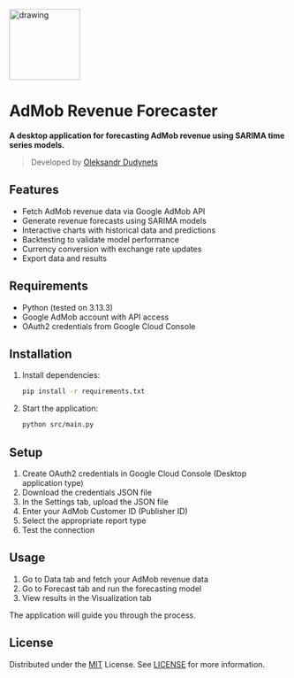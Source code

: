<a href="https://dudynets.dev">
  <img src="https://user-images.githubusercontent.com/39008921/191470114-c074b17f-1c88-4af3-b089-1b14418cabf5.png" alt="drawing" width="128"/>
</a>

# AdMob Revenue Forecaster

<p><strong>A desktop application for forecasting AdMob revenue using SARIMA time series models.</strong></p>

> Developed by [Oleksandr Dudynets](https://dudynets.dev)

## Features

- Fetch AdMob revenue data via Google AdMob API
- Generate revenue forecasts using SARIMA models
- Interactive charts with historical data and predictions
- Backtesting to validate model performance
- Currency conversion with exchange rate updates
- Export data and results

## Requirements

- Python (tested on 3.13.3)
- Google AdMob account with API access
- OAuth2 credentials from Google Cloud Console

## Installation

1. Install dependencies:

   ```bash
   pip install -r requirements.txt
   ```

2. Start the application:
   ```bash
   python src/main.py
   ```

## Setup

1. Create OAuth2 credentials in Google Cloud Console (Desktop application type)
2. Download the credentials JSON file
3. In the Settings tab, upload the JSON file
4. Enter your AdMob Customer ID (Publisher ID)
5. Select the appropriate report type
6. Test the connection

## Usage

1. Go to Data tab and fetch your AdMob revenue data
2. Go to Forecast tab and run the forecasting model
3. View results in the Visualization tab

The application will guide you through the process.

## License

Distributed under the [MIT](https://choosealicense.com/licenses/mit/) License.
See [LICENSE](LICENSE) for more information.
